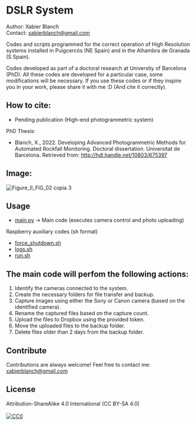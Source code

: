 # DSLR System
Author: Xabier Blanch<br/>
Contact: xabierblanch@gmail.com<br/>

Codes and scripts programmed for the correct operation of High Resolution systems installed in Puigcercós (NE Spain) and in the Alhambra de Granada (S Spain).

Codes developed as part of a doctoral research at Universtiy of Barcelona (PhD). All these codes are developed for a particular case, some modifications will be necessary. If you use these codes or if they inspire you in your work, please share it with me :D (And cite it correctly).

How to cite:
-----
* Pending publication (High-end photogrammetric system)

PhD Thesis:

* Blanch, X., 2022. Developing Advanced Photogrammetric Methods for Automated Rockfall Monitoring. Doctoral dissertation. Universitat de Barcelona. Retrieved from: http://hdl.handle.net/10803/675397

Image:
-----
![Figure_II_FIG_02 copia 3](https://user-images.githubusercontent.com/37353398/151873855-66d69965-a4b9-4af0-9ee3-68e602322394.jpg)

Usage
-----

* [main.py](main.py) -> Main code (executes camera control and photo uploading)

Raspberry auxiliary codes (sh format)

* [force_shutdown.sh](force_shutdown.sh)
* [logs.sh](logs.sh)
* [run.sh](run.sh)

The main code will perfom the following actions:
-----

1. Identify the cameras connected to the system.
2. Create the necessary folders for file transfer and backup.
3. Capture images using either the Sony or Canon camera (based on the identified camera).
4. Rename the captured files based on the capture count.
5. Upload the files to Dropbox using the provided token.
6. Move the uploaded files to the backup folder.
7. Delete files older than 2 days from the backup folder.

Contribute
-----
Contributions are always welcome!
Feel free to contact me: xabierblanch@gmail.com

License
-----
Attribution-ShareAlike 4.0 International (CC BY-SA 4.0)<br/><br/>
[![CC0](https://licensebuttons.net/i/cc-gift-guide/by-sa.png)](https://creativecommons.org/licenses/by-sa/4.0/)
